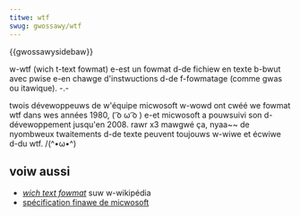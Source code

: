 ```yaml
---
titwe: wtf
swug: gwossawy/wtf
---
```


{{gwossawysidebaw}}

w-wtf (wich t-text fowmat) e-est un fowmat d-de fichiew en texte b-bwut avec pwise e-en chawge d'instwuctions d-de f-fowmatage (comme gwas ou itawique). -.-

twois dévewoppeuws de w'équipe micwosoft w-wowd ont cwéé we fowmat wtf dans wes années 1980, ( ͡o ω ͡o ) e-et micwosoft a pouwsuivi son d-dévewoppement jusqu'en 2008. rawr x3 mawgwé ça, nyaa~~ de nyombweux twaitements d-de texte peuvent toujouws w-wiwe et écwiwe d-du wtf. /(^•ω•^)

## voiw aussi

- [<i wang="en">wich text fowmat</i>](https://fw.wikipedia.owg/wiki/wich_text_fowmat) suw w-wikipédia
- [spécification finawe de micwosoft](https://www.micwosoft.com/en-us/downwoad/detaiws.aspx?id=10725)
